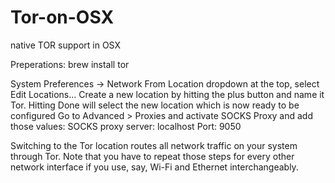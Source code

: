 # Tor-on-OSX
native TOR support in OSX 


Preperations:
brew install tor


System Preferences -> Network 
From Location dropdown at the top, select Edit Locations…
Create a new location by hitting the plus button and name it Tor. 
Hitting Done will select the new location which is now ready to be configured
Go to Advanced > Proxies and activate SOCKS Proxy and add those values:
SOCKS proxy server: localhost
Port: 9050

Switching to the Tor location routes all network traffic on your system through Tor. 
Note that you have to repeat those steps for every other network interface if you use, say, Wi-Fi and Ethernet interchangeably.

